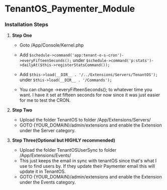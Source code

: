 # TenantOS_Paymenter_Module

### Installation Steps
1. **Step One**
   - Goto /App/Console/Kernel.php

   - Add ```$schedule->command('app:tenant-o-s-cron')->everyFifteenSeconds();``` under ```$schedule->command('p:stats')->dailyAt($this->registerStatsCommand());```

    - Add ```$this->load(__DIR__ . '/../Extensions/Servers/TenantOS');``` under ```$this->load(__DIR__ . '/Commands');```

    - You can change ->everyFifteenSeconds(); to whatever time you want. I have it set at fifteen seconds for now since it was just easier for me to test the CRON.


2. **Step Two**
   - Upload the folder TenantOS to folder /App/Extensions/Servers/
   - GOTO {YOUR_DOMAIN}/admin/extensions and enable the Extension under the Server category.

3. **Step Three(Optional but HIGHLY recommended)**
   - Upload the folder TenantOSUserSync to folder /App/Extensions/Events/
   - This just keeps the email in sync with tenantOS since that's what I use to find users by. If they update their  Paymenter email this will update it in TenantOS.
   - GOTO {YOUR_DOMAIN}/admin/extensions and enable the Extension under the Events category.